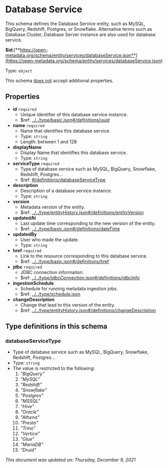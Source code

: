 # Database Service

This schema defines the Database Service entity, such as MySQL, BigQuery, Redshift, Postgres, or Snowflake. Alternative terms such as Database Cluster, Database Server instance are also used for database service.

**$id:**[**https://open-metadata.org/schema/entity/services/databaseService.json**](https://open-metadata.org/schema/entity/services/databaseService.json)

Type: `object`

This schema <u>does not</u> accept additional properties.

## Properties
- **id** `required`
  - Unique identifier of this database service instance.
  - $ref: [../../type/basic.json#/definitions/uuid](../types/basic.md#uuid)
- **name** `required`
  - Name that identifies this database service.
  - Type: `string`
  - Length: between 1 and 128
- **displayName**
  - Display Name that identifies this database service.
  - Type: `string`
- **serviceType** `required`
  - Type of database service such as MySQL, BigQuery, Snowflake, Redshift, Postgres...
  - $ref: [#/definitions/databaseServiceType](#databaseservicetype)
- **description**
  - Description of a database service instance.
  - Type: `string`
- **version**
  - Metadata version of the entity.
  - $ref: [../../type/entityHistory.json#/definitions/entityVersion](../types/entityhistory.md#entityversion)
- **updatedAt**
  - Last update time corresponding to the new version of the entity.
  - $ref: [../../type/basic.json#/definitions/dateTime](../types/basic.md#datetime)
- **updatedBy**
  - User who made the update.
  - Type: `string`
- **href** `required`
  - Link to the resource corresponding to this database service.
  - $ref: [../../type/basic.json#/definitions/href](../types/basic.md#href)
- **jdbc** `required`
  - JDBC connection information.
  - $ref: [../../type/jdbcConnection.json#/definitions/jdbcInfo](../types/jdbcconnection.md#jdbcinfo)
- **ingestionSchedule**
  - Schedule for running metadata ingestion jobs.
  - $ref: [../../type/schedule.json](../types/schedule.md)
- **changeDescription**
  - Change that lead to this version of the entity.
  - $ref: [../../type/entityHistory.json#/definitions/changeDescription](../types/entityhistory.md#changedescription)


## Type definitions in this schema

### databaseServiceType

- Type of database service such as MySQL, BigQuery, Snowflake, Redshift, Postgres...
- Type: `string`
- The value is restricted to the following: 
  1. _"BigQuery"_
  2. _"MySQL"_
  3. _"Redshift"_
  4. _"Snowflake"_
  5. _"Postgres"_
  6. _"MSSQL"_
  7. _"Hive"_
  8. _"Oracle"_
  9. _"Athena"_
  10. _"Presto"_
  11. _"Trino"_
  12. _"Vertica"_
  13. _"Glue"_
  14. _"MariaDB"_
  15. _"Druid"_


_This document was updated on: Thursday, December 9, 2021_
